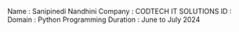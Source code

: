 Name : Sanipinedi Nandhini
Company : CODTECH IT SOLUTIONS
ID :
Domain : Python Programming
Duration : June to July 2024

